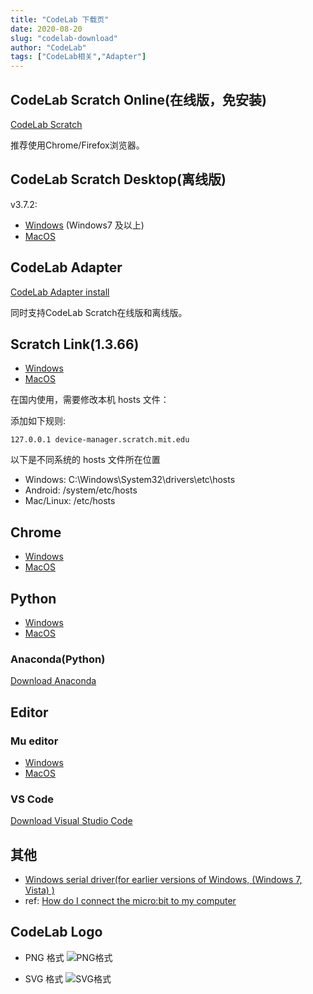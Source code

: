 ```yaml
---
title: "CodeLab 下载页"
date: 2020-08-20
slug: "codelab-download"
author: "CodeLab"
tags: ["CodeLab相关","Adapter"]
---
```

<!--truncate-->
## CodeLab Scratch Online(在线版，免安装)
<a href="https://scratch.codelab.club/" target="_blank">CodeLab Scratch</a>

推荐使用Chrome/Firefox浏览器。

## CodeLab Scratch Desktop(离线版)

v3.7.2:

-   [Windows](https://scratch3-files.just4fun.site/CodeLab-Scratch-win-3-7-2.zip) (Windows7 及以上)
-   [MacOS](https://scratch3-files.just4fun.site/CodeLab-Scratch-mac-3-7-2.zip)

## CodeLab Adapter

<a href="https://adapter.codelab.club/user_guide/install/" target="_blank">CodeLab Adapter install</a>

同时支持CodeLab Scratch在线版和离线版。

## Scratch Link(1.3.66)

-   [Windows](https://scratch3-files.just4fun.site/windows_1.3.66.zip)
-   [MacOS](https://scratch3-files.just4fun.site/mac_1.3.66.zip)

在国内使用，需要修改本机 hosts 文件：

添加如下规则:

`127.0.0.1 device-manager.scratch.mit.edu`

以下是不同系统的 hosts 文件所在位置

*  Windows: C:\Windows\System32\drivers\etc\hosts
*  Android: /system/etc/hosts
*  Mac/Linux: /etc/hosts

## Chrome

-   [Windows](http://scratch3-files.just4fun.site/ChromeSetup.exe)
-   [MacOS](http://scratch3-files.just4fun.site/googlechrome.dmg)

## Python

-   [Windows](http://scratch3-files.just4fun.site/python-3.7.4.exe)
-   [MacOS](http://scratch3-files.just4fun.site/python-3.7.5-macosx10.9.pkg)

### Anaconda(Python)

[Download Anaconda](https://www.anaconda.com/distribution/)

## Editor

### Mu editor
*  [Windows](http://scratch3-files.just4fun.site/mu-editor_1.0.2_win32.exe)
*  [MacOS](http://scratch3-files.just4fun.site/mu-editor_1.0.2_osx.dmg)

### VS Code

<a href="https://code.visualstudio.com/download" target="_blank">Download Visual Studio Code</a>

## 其他
*  <a href="http://scratch3-files.just4fun.site/mbedWinSerial_16466%20%283%29.exe" target="_blank">Windows serial driver(for earlier versions of Windows, (Windows 7, Vista) )</a>
  *  ref: [How do I connect the micro:bit to my computer](https://support.microbit.org/support/solutions/articles/19000013984-how-do-i-connect-the-micro-bit-to-my-computer)

## CodeLab Logo
* PNG 格式
![PNG格式](https://adapter.codelab.club/img/codelab_logo.png)

* SVG 格式
![SVG格式](https://adapter.codelab.club/img/codelab_logo.svg)

<!--暂未使用-->
<!--
## Chrome
*  [Windows]()
*  [MacOS]()
<div className="container">
 <div id="contact-box" className="row">
      <div className="col-md-12 col-sm-12" style={{padding-bottom:100px}}>
        <div className="block">
        <h2>Download</h2>
        <p>CodeLab构建的工具</p>
        <hr/>
        <h4><a href="https://chrome.google.com/webstore/detail/scratchblocks2svg/gaflafhcomnkjgdpkklblnjoeeegeidn" target="_blank">scratchblocks2svg</a>: export blocks(Scratch3.0) as svg</h4>
        <video src="http://scratch3-files.just4fun.site/scratchblocks2svg_lite.mp4" controls="controls" width="800" ></video>
        </div>
        <hr/>
        <h2>推荐工具</h2>
        <h4><a href="http://scratchblocks.github.io/#?style=scratch3&script=" target="_blank">scratchblocks</a>: Make pictures of Scratch blocks from text.</h4>

      </div>
 </div>
 </div>
 -->
